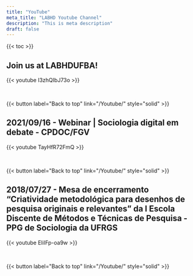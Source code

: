 ```yaml
---
title: "YouTube"
meta_title: "LABHD Youtube Channel"
description: "This is meta description"
draft: false
---
```


{{< toc >}}

## Join us at LABHDUFBA!

{{< youtube I3zhQIbJ73o >}}

<br>

{{< button label="Back to top" link="/Youtube/" style="solid" >}}

## 2021/09/16 - Webinar | Sociologia digital em debate - CPDOC/FGV

{{< youtube TayHfR72FmQ >}}

<br>

{{< button label="Back to top" link="/Youtube/" style="solid" >}}

## 2018/07/27 - Mesa de encerramento “Criatividade metodológica para desenhos de pesquisa originais e relevantes” da I Escola Discente de Métodos e Técnicas de Pesquisa - PPG de Sociologia da UFRGS

{{< youtube EliIFp-oa9w >}}

<br>

{{< button label="Back to top" link="/Youtube/" style="solid" >}}